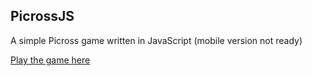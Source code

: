## PicrossJS
A simple Picross game written in JavaScript
(mobile version not ready)

[Play the game here](https://samdotson1992.github.io/PicrossJS/)